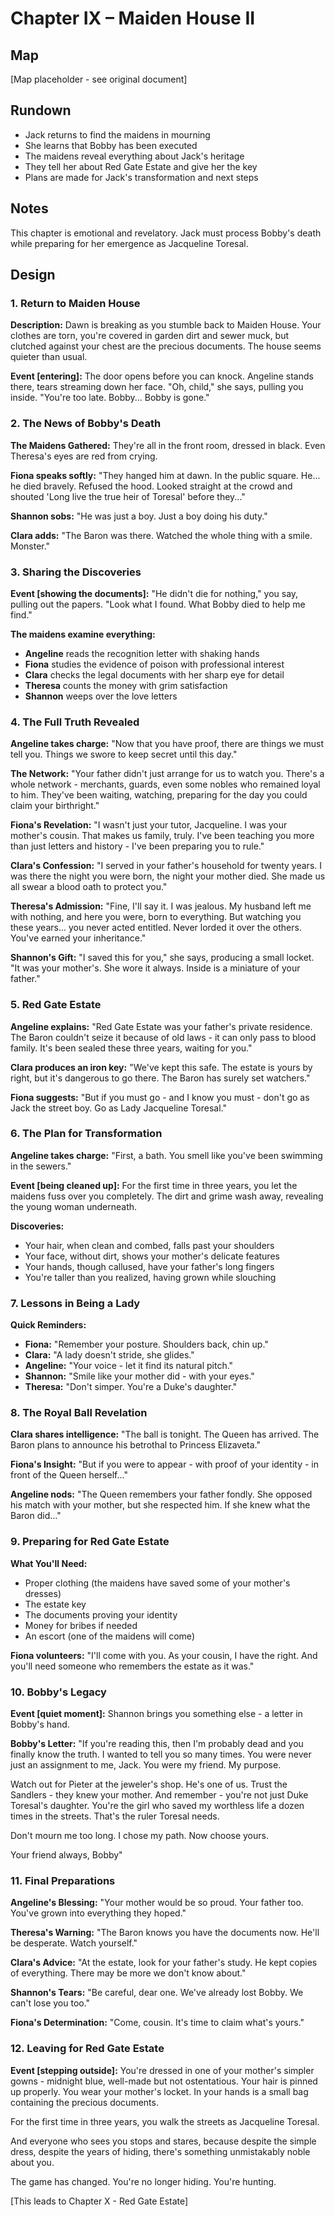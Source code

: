 # Chapter IX – Maiden House II

## Map

[Map placeholder - see original document]

## Rundown

- Jack returns to find the maidens in mourning
- She learns that Bobby has been executed
- The maidens reveal everything about Jack's heritage
- They tell her about Red Gate Estate and give her the key
- Plans are made for Jack's transformation and next steps

## Notes

This chapter is emotional and revelatory. Jack must process Bobby's death while preparing for her emergence as Jacqueline Toresal.

## Design

### 1. Return to Maiden House

**Description:** Dawn is breaking as you stumble back to Maiden House. Your clothes are torn, you're covered in garden dirt and sewer muck, but clutched against your chest are the precious documents. The house seems quieter than usual.

**Event [entering]:**
The door opens before you can knock. Angeline stands there, tears streaming down her face. "Oh, child," she says, pulling you inside. "You're too late. Bobby... Bobby is gone."

### 2. The News of Bobby's Death

**The Maidens Gathered:**
They're all in the front room, dressed in black. Even Theresa's eyes are red from crying.

**Fiona speaks softly:**
"They hanged him at dawn. In the public square. He... he died bravely. Refused the hood. Looked straight at the crowd and shouted 'Long live the true heir of Toresal' before they..."

**Shannon sobs:**
"He was just a boy. Just a boy doing his duty."

**Clara adds:**
"The Baron was there. Watched the whole thing with a smile. Monster."

### 3. Sharing the Discoveries

**Event [showing the documents]:**
"He didn't die for nothing," you say, pulling out the papers. "Look what I found. What Bobby died to help me find."

**The maidens examine everything:**
- **Angeline** reads the recognition letter with shaking hands
- **Fiona** studies the evidence of poison with professional interest
- **Clara** checks the legal documents with her sharp eye for detail
- **Theresa** counts the money with grim satisfaction
- **Shannon** weeps over the love letters

### 4. The Full Truth Revealed

**Angeline takes charge:**
"Now that you have proof, there are things we must tell you. Things we swore to keep secret until this day."

**The Network:**
"Your father didn't just arrange for us to watch you. There's a whole network - merchants, guards, even some nobles who remained loyal to him. They've been waiting, watching, preparing for the day you could claim your birthright."

**Fiona's Revelation:**
"I wasn't just your tutor, Jacqueline. I was your mother's cousin. That makes us family, truly. I've been teaching you more than just letters and history - I've been preparing you to rule."

**Clara's Confession:**
"I served in your father's household for twenty years. I was there the night you were born, the night your mother died. She made us all swear a blood oath to protect you."

**Theresa's Admission:**
"Fine, I'll say it. I was jealous. My husband left me with nothing, and here you were, born to everything. But watching you these years... you never acted entitled. Never lorded it over the others. You've earned your inheritance."

**Shannon's Gift:**
"I saved this for you," she says, producing a small locket. "It was your mother's. She wore it always. Inside is a miniature of your father."

### 5. Red Gate Estate

**Angeline explains:**
"Red Gate Estate was your father's private residence. The Baron couldn't seize it because of old laws - it can only pass to blood family. It's been sealed these three years, waiting for you."

**Clara produces an iron key:**
"We've kept this safe. The estate is yours by right, but it's dangerous to go there. The Baron has surely set watchers."

**Fiona suggests:**
"But if you must go - and I know you must - don't go as Jack the street boy. Go as Lady Jacqueline Toresal."

### 6. The Plan for Transformation

**Angeline takes charge:**
"First, a bath. You smell like you've been swimming in the sewers."

**Event [being cleaned up]:**
For the first time in three years, you let the maidens fuss over you completely. The dirt and grime wash away, revealing the young woman underneath.

**Discoveries:**
- Your hair, when clean and combed, falls past your shoulders
- Your face, without dirt, shows your mother's delicate features
- Your hands, though callused, have your father's long fingers
- You're taller than you realized, having grown while slouching

### 7. Lessons in Being a Lady

**Quick Reminders:**
- **Fiona:** "Remember your posture. Shoulders back, chin up."
- **Clara:** "A lady doesn't stride, she glides."
- **Angeline:** "Your voice - let it find its natural pitch."
- **Shannon:** "Smile like your mother did - with your eyes."
- **Theresa:** "Don't simper. You're a Duke's daughter."

### 8. The Royal Ball Revelation

**Clara shares intelligence:**
"The ball is tonight. The Queen has arrived. The Baron plans to announce his betrothal to Princess Elizaveta."

**Fiona's Insight:**
"But if you were to appear - with proof of your identity - in front of the Queen herself..."

**Angeline nods:**
"The Queen remembers your father fondly. She opposed his match with your mother, but she respected him. If she knew what the Baron did..."

### 9. Preparing for Red Gate Estate

**What You'll Need:**
- Proper clothing (the maidens have saved some of your mother's dresses)
- The estate key
- The documents proving your identity
- Money for bribes if needed
- An escort (one of the maidens will come)

**Fiona volunteers:**
"I'll come with you. As your cousin, I have the right. And you'll need someone who remembers the estate as it was."

### 10. Bobby's Legacy

**Event [quiet moment]:**
Shannon brings you something else - a letter in Bobby's hand.

**Bobby's Letter:**
"If you're reading this, then I'm probably dead and you finally know the truth. I wanted to tell you so many times. You were never just an assignment to me, Jack. You were my friend. My purpose.

Watch out for Pieter at the jeweler's shop. He's one of us. Trust the Sandlers - they knew your mother. And remember - you're not just Duke Toresal's daughter. You're the girl who saved my worthless life a dozen times in the streets. That's the ruler Toresal needs.

Don't mourn me too long. I chose my path. Now choose yours.

Your friend always,
Bobby"

### 11. Final Preparations

**Angeline's Blessing:**
"Your mother would be so proud. Your father too. You've grown into everything they hoped."

**Theresa's Warning:**
"The Baron knows you have the documents now. He'll be desperate. Watch yourself."

**Clara's Advice:**
"At the estate, look for your father's study. He kept copies of everything. There may be more we don't know about."

**Shannon's Tears:**
"Be careful, dear one. We've already lost Bobby. We can't lose you too."

**Fiona's Determination:**
"Come, cousin. It's time to claim what's yours."

### 12. Leaving for Red Gate Estate

**Event [stepping outside]:**
You're dressed in one of your mother's simpler gowns - midnight blue, well-made but not ostentatious. Your hair is pinned up properly. You wear your mother's locket. In your hands is a small bag containing the precious documents.

For the first time in three years, you walk the streets as Jacqueline Toresal.

And everyone who sees you stops and stares, because despite the simple dress, despite the years of hiding, there's something unmistakably noble about you.

The game has changed. You're no longer hiding. You're hunting.

[This leads to Chapter X - Red Gate Estate]
